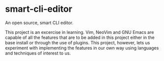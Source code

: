 # smart-cli-editor
An open source, smart CLI editor.

This project is an excercise in learning. Vim, NeoVim and GNU Emacs are capable of all the features that are to be added in this project either in the base install or through the use of plugins. This project, however, lets us experiment with implementing the features in our own way using languages and techniques of interest to us. 
